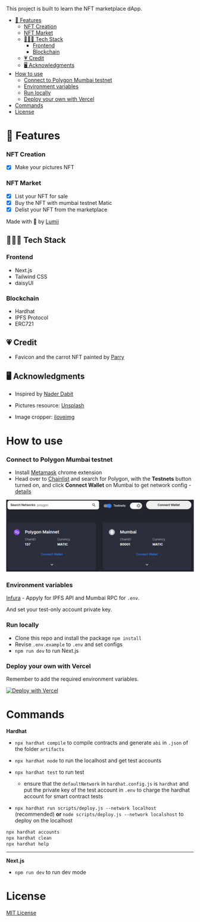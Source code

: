 This project is built to learn the NFT marketplace dApp.

- [🧱 Features](#-features)
    - [NFT Creation](#nft-creation)
    - [NFT Market](#nft-market)
  - [👩🏻‍💻 Tech Stack](#-tech-stack)
    - [Frontend](#frontend)
    - [Blockchain](#blockchain)
  - [💗 Credit](#-credit)
  - [🖥 Acknowledgments](#-acknowledgments)
- [How to use](#how-to-use)
    - [Connect to Polygon Mumbai testnet](#connect-to-polygon-mumbai-testnet)
    - [Environment variables](#environment-variables)
    - [Run locally](#run-locally)
    - [Deploy your own with Vercel](#deploy-your-own-with-vercel)
- [Commands](#commands)
- [License](#license)

<!-- This project is started with the intention to make everyone in the world have fun with NFT.

NFT Playground is the community-oriented NFT-based ecosystem where everyone can share thoughts and get free NFTs (costing gas fee). -->

<!-- ## 🚀 Demo

Live Demo -->

<!-- TODO: Gif and Link -->

# 🧱 Features

<!-- ![BUIDL](https://raw.githubusercontent.com/arealclimber/nft-playground/main/public/BUIDL.PNG) -->

### NFT Creation

- [x] Make your pictures NFT

### NFT Market

- [x] List your NFT for sale
- [x] Buy the NFT with mumbai testnet Matic
- [x] Delist your NFT from the marketplace

<!-- ### Fractionalized NFT

-   [ ] Vault contract tests -->

Made with 💙 by [Lumii](https://twitter.com/arealclimber)

## 👩🏻‍💻 Tech Stack

### Frontend

- Next.js
- Tailwind CSS
- daisyUI

### Blockchain

- Hardhat
- IPFS Protocol
- ERC721

<!-- ## Community😋

### Share to Earn

-   [ ] Send messages like Twitter and Get your articles to be NFT with a \***one-click**\* button.
-   [ ] As your messages help more people (getting more likes), you can earn the beautiful NFT created by collaborative artists.

### Welcome every creators!

-   [ ] Welcome any artists, writers, or people who're passionate about the world or the environment to share the love here!

## NFT Create & Sell🎉

#### Make your memory NFTs

-   [x] Drag and drop your pictures and have them be NFTs.
-   [ ] Show off your one-of-a-kind precise NFTs on our platform or any other social media.
-   [ ] Give your NFT to your friends as convenient as you want

#### NFT Marketplace

-   [x] You can sell or trade your \***fresh**\* NFT here

## NFT Fractions🎈

#### Add liquidity to your valuable NFTs

-   [ ] Fractionalized your NFTs

-   [ ] Lend or borrow with NFTs

## More Friendly Designs🧶

#### Wallet integrations, fiat-to-crypto bridges, and more

-   [ ] Make the Crypto world more available to the world -->

## 💗 Credit

- Favicon and the carrot NFT painted by [Parry](https://www.instagram.com/parryfromfantasytostart/)

## 🖥 Acknowledgments

- Inspired by [Nader Dabit](https://dev.to/edge-and-node/building-scalable-full-stack-apps-on-ethereum-with-polygon-2cfb)

- Pictures resource: [Unsplash](https://unsplash.com/)
- Image cropper: [iloveimg](https://www.iloveimg.com/crop-image)

# How to use

### Connect to Polygon Mumbai testnet

- Install [Metamask](https://chrome.google.com/webstore/detail/metamask/nkbihfbeogaeaoehlefnkodbefgpgknn) chrome extension
- Head over to [Chainlist](https://chainlist.org/) and search for Polygon, with the **Testnets** button turned on, and click **Connect Wallet** on Mumbai to get network config - [details](https://medium.com/stakingbits/how-to-connect-polygon-mumbai-testnet-to-metamask-fc3487a3871f)

![chainlist](https://github.com/arealclimber/nft-playground/blob/main/public/chainlist.PNG?raw=true)

### Environment variables

[Infura](https://infura.io/) - Appyly for IPFS API and Mumbai RPC for `.env`.

And set your test-only account private key.

### Run locally

- Clone this repo and install the package `npm install`
- Revise `.env.example` to `.env` and set configs
- `npm run dev` to run Next.js

### Deploy your own with Vercel

Remember to add the required environment variables.

[![Deploy with Vercel](https://vercel.com/button)](https://vercel.com/new/clone?repository-url=https%3A%2F%2Fgithub.com%2Farealclimber%2Fnft-playground)

# Commands

**Hardhat**

- `npx hardhat compile` to compile contracts and generate `abi` in `.json` of the folder `artifacts`

- `npx hardhat node` to run the localhost and get test accounts

- `npx hardhat test` to run test

  - ensure that the `defaultNetwork` in `hardhat.config.js` is `hardhat` and put the private key of the test account in `.env` to charge the hardhat account for smart contract tests

- `npx hardhat run scripts/deploy.js --network localhost` (recommended) **or** `node scripts/deploy.js --network localshost` to deploy on the localhost

```shell
npx hardhat accounts
npx hardhat clean
npx hardhat help
```

---

**Next.js**

- `npm run dev` to run dev mode

# License

[MIT License](https://github.com/arealclimber/nft-playground/blob/main/LICENSE)
